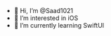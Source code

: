 - 👋 Hi, I’m @Saad1021
- 👀 I’m interested in iOS
- 🌱 I’m currently learning SwiftUI
  

<!---
Saad1021/Saad1021 is a ✨ special ✨ repository because its `README.md` (this file) appears on your GitHub profile.
You can click the Preview link to take a look at your changes.
--->
